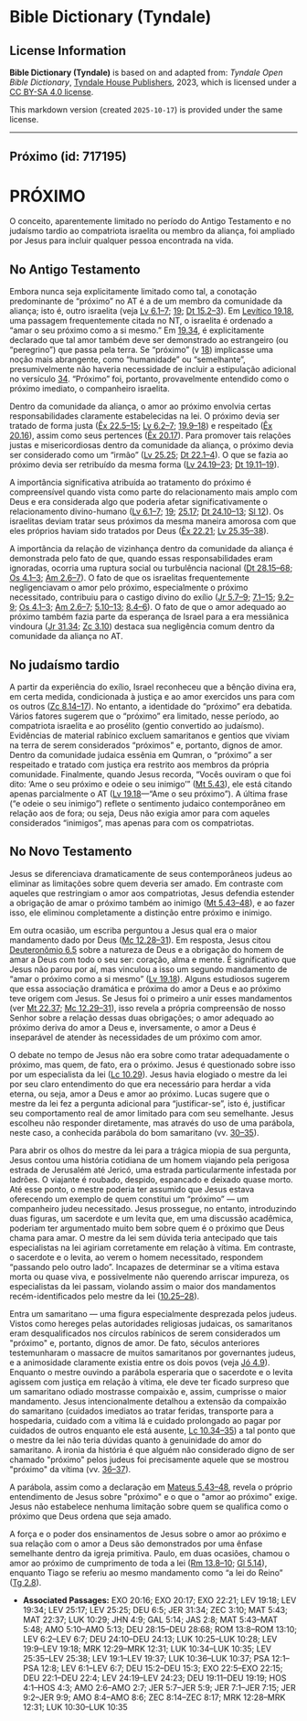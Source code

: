 # Bible Dictionary (Tyndale)

## License Information

**Bible Dictionary (Tyndale)** is based on and adapted from: _Tyndale Open Bible Dictionary_, [Tyndale House Publishers](https://tyndaleopenresources.com/), 2023, which is licensed under a [CC BY-SA 4.0 license](https://creativecommons.org/licenses/by-sa/4.0/legalcode.en).

This markdown version (created `2025-10-17`) is provided under the same license.



--------------------------------

## Próximo (id: 717195)

PRÓXIMO
=======

O conceito, aparentemente limitado no período do Antigo Testamento e no judaísmo tardio ao compatriota israelita ou membro da aliança, foi ampliado por Jesus para incluir qualquer pessoa encontrada na vida.

No Antigo Testamento
--------------------

Embora nunca seja explicitamente limitado como tal, a conotação predominante de “próximo” no AT é a de um membro da comunidade da aliança; isto é, outro israelita (veja [Lv 6\.1–7](https://ref.ly/Lev6:1-Lev6:7); [19](https://ref.ly/Lev19:1-Lev19:37); [Dt 15\.2–3](https://ref.ly/Deut15:2-Deut15:3)). Em [Levítico 19\.18](https://ref.ly/Lev19:18), uma passagem frequentemente citada no NT, o israelita é ordenado a “amar o seu próximo como a si mesmo.” Em [19\.34](https://ref.ly/Lev19:34), é explicitamente declarado que tal amor também deve ser demonstrado ao estrangeiro (ou “peregrino”) que passa pela terra. Se “próximo” (v [18](https://ref.ly/Lev19:18)) implicasse uma noção mais abrangente, como “humanidade” ou “semelhante”, presumivelmente não haveria necessidade de incluir a estipulação adicional no versículo [34](https://ref.ly/Lev19:34). “Próximo” foi, portanto, provavelmente entendido como o próximo imediato, o companheiro israelita.

Dentro da comunidade da aliança, o amor ao próximo envolvia certas responsabilidades claramente estabelecidas na lei. O próximo devia ser tratado de forma justa ([Êx 22\.5–15](https://ref.ly/Exod22:5-Exod22:15); [Lv 6\.2–7](https://ref.ly/Lev6:2-Lev6:7); [19\.9–18](https://ref.ly/Lev19:9-Lev19:18)) e respeitado ([Êx 20\.16](https://ref.ly/Exod20:16)), assim como seus pertences ([Êx 20\.17](https://ref.ly/Exod20:17)). Para promover tais relações justas e misericordiosas dentro da comunidade da aliança, o próximo devia ser considerado como um “irmão” ([Lv 25\.25](https://ref.ly/Lev25:25); [Dt 22\.1–4](https://ref.ly/Deut22:1-Deut22:4)). O que se fazia ao próximo devia ser retribuído da mesma forma ([Lv 24\.19–23](https://ref.ly/Lev24:19-Lev24:23); [Dt 19\.11–19](https://ref.ly/Deut19:11-Deut19:19)).

A importância significativa atribuída ao tratamento do próximo é compreensível quando vista como parte do relacionamento mais amplo com Deus e era considerada algo que poderia afetar significativamente o relacionamento divino\-humano ([Lv 6\.1–7](https://ref.ly/Lev6:1-Lev6:7); [19](https://ref.ly/Lev19:1-Lev19:37); [25\.17](https://ref.ly/Lev25:17); [Dt 24\.10–13](https://ref.ly/Deut24:10-Deut24:13); [Sl 12](https://ref.ly/Ps12:1-Ps12:8)). Os israelitas deviam tratar seus próximos da mesma maneira amorosa com que eles próprios haviam sido tratados por Deus ([Êx 22\.21](https://ref.ly/Exod22:21); [Lv 25\.35–38](https://ref.ly/Lev25:35-Lev25:38)).

A importância da relação de vizinhança dentro da comunidade da aliança é demonstrada pelo fato de que, quando essas responsabilidades eram ignoradas, ocorria uma ruptura social ou turbulência nacional ([Dt 28\.15–68](https://ref.ly/Deut28:15-Deut28:68); [Os 4\.1–3](https://ref.ly/Hos4:1-Hos4:3); [Am 2\.6–7](https://ref.ly/Amos2:6-Amos2:7)). O fato de que os israelitas frequentemente negligenciavam o amor pelo próximo, especialmente o próximo necessitado, contribuiu para o castigo divino do exílio ([Jr 5\.7–9](https://ref.ly/Jer5:7-Jer5:9); [7\.1–15](https://ref.ly/Jer7:1-Jer7:15); [9\.2–9](https://ref.ly/Jer9:2-Jer9:9); [Os 4\.1–3](https://ref.ly/Hos4:1-Hos4:3); [Am 2\.6–7](https://ref.ly/Amos2:6-Amos2:7); [5\.10–13](https://ref.ly/Amos5:10-Amos5:13); [8\.4–6](https://ref.ly/Amos8:4-Amos8:6)). O fato de que o amor adequado ao próximo também fazia parte da esperança de Israel para a era messiânica vindoura ([Jr 31\.34](https://ref.ly/Jer31:34); [Zc 3\.10](https://ref.ly/Zech3:10)) destaca sua negligência comum dentro da comunidade da aliança no AT.

No judaísmo tardio
------------------

A partir da experiência do exílio, Israel reconheceu que a bênção divina era, em certa medida, condicionada à justiça e ao amor exercidos uns para com os outros ([Zc 8\.14–17](https://ref.ly/Zech8:14-Zech8:17)). No entanto, a identidade do “próximo” era debatida. Vários fatores sugerem que o “próximo” era limitado, nesse período, ao compatriota israelita e ao prosélito (gentio convertido ao judaísmo). Evidências de material rabínico excluem samaritanos e gentios que viviam na terra de serem considerados “próximos” e, portanto, dignos de amor. Dentro da comunidade judaica essênia em Qumran, o “próximo” a ser respeitado e tratado com justiça era restrito aos membros da própria comunidade. Finalmente, quando Jesus recorda, “Vocês ouviram o que foi dito: ‘Ame o seu próximo e odeie o seu inimigo’” ([Mt 5\.43](https://ref.ly/Matt5:43)), ele está citando apenas parcialmente o AT ([Lv 19\.18](https://ref.ly/Lev19:18)—“Ame o seu próximo”). A última frase (“e odeie o seu inimigo”) reflete o sentimento judaico contemporâneo em relação aos de fora; ou seja, Deus não exigia amor para com aqueles considerados “inimigos”, mas apenas para com os compatriotas.

No Novo Testamento
------------------

Jesus se diferenciava dramaticamente de seus contemporâneos judeus ao eliminar as limitações sobre quem deveria ser amado. Em contraste com aqueles que restringiam o amor aos compatriotas, Jesus defendia estender a obrigação de amar o próximo também ao inimigo ([Mt 5\.43–48](https://ref.ly/Matt5:43-Matt5:48)), e ao fazer isso, ele eliminou completamente a distinção entre próximo e inimigo.

Em outra ocasião, um escriba perguntou a Jesus qual era o maior mandamento dado por Deus ([Mc 12\.28–31](https://ref.ly/Mark12:28-Mark12:31)). Em resposta, Jesus citou [Deuteronômio 6\.5](https://ref.ly/Deut6:5) sobre a natureza de Deus e a obrigação do homem de amar a Deus com todo o seu ser: coração, alma e mente. É significativo que Jesus não parou por aí, mas vinculou a isso um segundo mandamento de “amar o próximo como a si mesmo” ([Lv 19\.18](https://ref.ly/Lev19:18)). Alguns estudiosos sugerem que essa associação dramática e próxima do amor a Deus e ao próximo teve origem com Jesus. Se Jesus foi o primeiro a unir esses mandamentos (ver [Mt 22\.37](https://ref.ly/Matt22:37); [Mc 12\.29–31](https://ref.ly/Mark12:29-Mark12:31)), isso revela a própria compreensão de nosso Senhor sobre a relação dessas duas obrigações; o amor adequado ao próximo deriva do amor a Deus e, inversamente, o amor a Deus é inseparável de atender às necessidades de um próximo com amor.

O debate no tempo de Jesus não era sobre como tratar adequadamente o próximo, mas quem, de fato, era o próximo. Jesus é questionado sobre isso por um especialista da lei ([Lc 10\.29](https://ref.ly/Luke10:29)). Jesus havia elogiado o mestre da lei por seu claro entendimento do que era necessário para herdar a vida eterna, ou seja, amor a Deus e amor ao próximo. Lucas sugere que o mestre da lei fez a pergunta adicional para “justificar\-se”, isto é, justificar seu comportamento real de amor limitado para com seu semelhante. Jesus escolheu não responder diretamente, mas através do uso de uma parábola, neste caso, a conhecida parábola do bom samaritano (vv. [30–35](https://ref.ly/Luke10:30-Luke10:35)).

Para abrir os olhos do mestre da lei para a trágica miopia de sua pergunta, Jesus contou uma história cotidiana de um homem viajando pela perigosa estrada de Jerusalém até Jericó, uma estrada particularmente infestada por ladrões. O viajante é roubado, despido, espancado e deixado quase morto. Até esse ponto, o mestre poderia ter assumido que Jesus estava oferecendo um exemplo de quem constitui um “próximo” — um companheiro judeu necessitado. Jesus prossegue, no entanto, introduzindo duas figuras, um sacerdote e um levita que, em uma discussão acadêmica, poderiam ter argumentado muito bem sobre quem é o próximo que Deus chama para amar. O mestre da lei sem dúvida teria antecipado que tais especialistas na lei agiriam corretamente em relação à vítima. Em contraste, o sacerdote e o levita, ao verem o homem necessitado, respondem “passando pelo outro lado”. Incapazes de determinar se a vítima estava morta ou quase viva, e possivelmente não querendo arriscar impureza, os especialistas da lei passam, violando assim o maior dos mandamentos recém\-identificados pelo mestre da lei ([10\.25–28](https://ref.ly/Luke10:25-Luke10:28)).

Entra um samaritano — uma figura especialmente desprezada pelos judeus. Vistos como hereges pelas autoridades religiosas judaicas, os samaritanos eram desqualificados nos círculos rabínicos de serem considerados um "próximo" e, portanto, dignos de amor. De fato, séculos anteriores testemunharam o massacre de muitos samaritanos por governantes judeus, e a animosidade claramente existia entre os dois povos (veja [Jó 4\.9](https://ref.ly/John4:9)). Enquanto o mestre ouvindo a parábola esperaria que o sacerdote e o levita agissem com justiça em relação à vítima, ele deve ter ficado surpreso que um samaritano odiado mostrasse compaixão e, assim, cumprisse o maior mandamento. Jesus intencionalmente detalhou a extensão da compaixão do samaritano (cuidados imediatos ao tratar feridas, transporte para a hospedaria, cuidado com a vítima lá e cuidado prolongado ao pagar por cuidados de outros enquanto ele está ausente, [Lc 10\.34–35](https://ref.ly/Luke10:34-Luke10:35)) a tal ponto que o mestre da lei não teria dúvidas quanto à genuinidade do amor do samaritano. A ironia da história é que alguém não considerado digno de ser chamado "próximo" pelos judeus foi precisamente aquele que se mostrou "próximo" da vítima (vv. [36–37](https://ref.ly/Luke10:36-Luke10:37)).

A parábola, assim como a declaração em [Mateus 5\.43–48](https://ref.ly/Matt5:43-Matt5:48), revela o próprio entendimento de Jesus sobre "próximo" e o que o "amor ao próximo" exige. Jesus não estabelece nenhuma limitação sobre quem se qualifica como o próximo que Deus ordena que seja amado.

A força e o poder dos ensinamentos de Jesus sobre o amor ao próximo e sua relação com o amor a Deus são demonstrados por uma ênfase semelhante dentro da igreja primitiva. Paulo, em duas ocasiões, chamou o amor ao próximo de cumprimento de toda a lei ([Rm 13\.8–10](https://ref.ly/Rom13:8-Rom13:10); [Gl 5\.14](https://ref.ly/Gal5:14)), enquanto Tiago se referiu ao mesmo mandamento como “a lei do Reino” ([Tg 2\.8](https://ref.ly/Jas2:8)).

* **Associated Passages:** EXO 20:16; EXO 20:17; EXO 22:21; LEV 19:18; LEV 19:34; LEV 25:17; LEV 25:25; DEU 6:5; JER 31:34; ZEC 3:10; MAT 5:43; MAT 22:37; LUK 10:29; JHN 4:9; GAL 5:14; JAS 2:8; MAT 5:43–MAT 5:48; AMO 5:10–AMO 5:13; DEU 28:15–DEU 28:68; ROM 13:8–ROM 13:10; LEV 6:2–LEV 6:7; DEU 24:10–DEU 24:13; LUK 10:25–LUK 10:28; LEV 19:9–LEV 19:18; MRK 12:29–MRK 12:31; LUK 10:34–LUK 10:35; LEV 25:35–LEV 25:38; LEV 19:1–LEV 19:37; LUK 10:36–LUK 10:37; PSA 12:1–PSA 12:8; LEV 6:1–LEV 6:7; DEU 15:2–DEU 15:3; EXO 22:5–EXO 22:15; DEU 22:1–DEU 22:4; LEV 24:19–LEV 24:23; DEU 19:11–DEU 19:19; HOS 4:1–HOS 4:3; AMO 2:6–AMO 2:7; JER 5:7–JER 5:9; JER 7:1–JER 7:15; JER 9:2–JER 9:9; AMO 8:4–AMO 8:6; ZEC 8:14–ZEC 8:17; MRK 12:28–MRK 12:31; LUK 10:30–LUK 10:35

